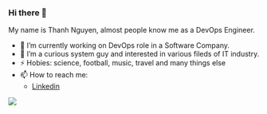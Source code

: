 ### Hi there 👋
My name is Thanh Nguyen, almost people know me as a DevOps Engineer.

<!--
**tigonguyen/tigonguyen** is a ✨ _special_ ✨ repository because its `README.md` (this file) appears on your GitHub profile.

Here are some ideas to get you started:

-->
- 🔭 I’m currently working on DevOps role in a Software Company.
- 🌱 I’m a curious system guy and interested in various fileds of IT industry.
- ⚡ Hobies: science, football, music, travel and many things else
- 📫 How to reach me:
   - [Linkedin](https://www.linkedin.com/in/thanh-nguyen-656853156/)


<a href="#">
<img align="center" src="https://github-readme-stats.vercel.app/api?username=tigonguyen&show_icons=true&theme=default">
</a>
